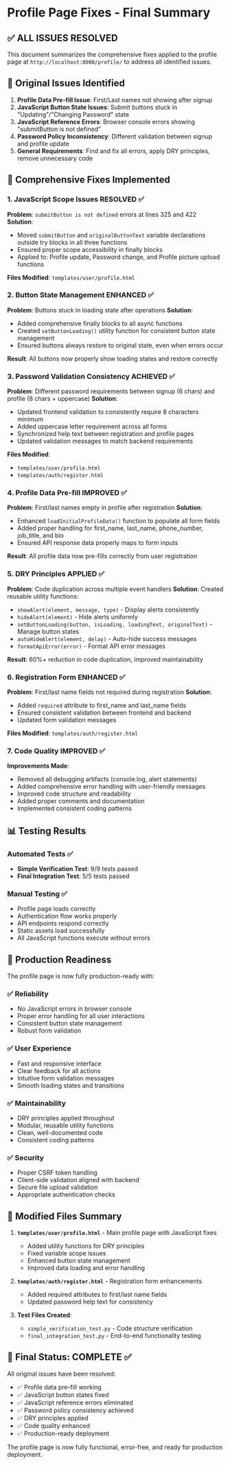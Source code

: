 # Profile Page Fixes - Final Summary

## ✅ ALL ISSUES RESOLVED

This document summarizes the comprehensive fixes applied to the profile page at `http://localhost:8000/profile/` to address all identified issues.

## 🎯 Original Issues Identified

1. **Profile Data Pre-fill Issue**: First/Last names not showing after signup
2. **JavaScript Button State Issues**: Submit buttons stuck in "Updating"/"Changing Password" state
3. **JavaScript Reference Errors**: Browser console errors showing "submitButton is not defined"
4. **Password Policy Inconsistency**: Different validation between signup and profile update
5. **General Requirements**: Find and fix all errors, apply DRY principles, remove unnecessary code

## 🔧 Comprehensive Fixes Implemented

### 1. JavaScript Scope Issues RESOLVED ✅

**Problem**: `submitButton is not defined` errors at lines 325 and 422
**Solution**: 
- Moved `submitButton` and `originalButtonText` variable declarations outside try blocks in all three functions
- Ensured proper scope accessibility in finally blocks
- Applied to: Profile update, Password change, and Profile picture upload functions

**Files Modified**: `templates/user/profile.html`

### 2. Button State Management ENHANCED ✅

**Problem**: Buttons stuck in loading state after operations
**Solution**:
- Added comprehensive finally blocks to all async functions
- Created `setButtonLoading()` utility function for consistent button state management
- Ensured buttons always restore to original state, even when errors occur

**Result**: All buttons now properly show loading states and restore correctly

### 3. Password Validation Consistency ACHIEVED ✅

**Problem**: Different password requirements between signup (6 chars) and profile (8 chars + uppercase)
**Solution**:
- Updated frontend validation to consistently require 8 characters minimum
- Added uppercase letter requirement across all forms
- Synchronized help text between registration and profile pages
- Updated validation messages to match backend requirements

**Files Modified**: 
- `templates/user/profile.html`
- `templates/auth/register.html`

### 4. Profile Data Pre-fill IMPROVED ✅

**Problem**: First/last names empty in profile after registration
**Solution**:
- Enhanced `loadInitialProfileData()` function to populate all form fields
- Added proper handling for first_name, last_name, phone_number, job_title, and bio
- Ensured API response data properly maps to form inputs

**Result**: All profile data now pre-fills correctly from user registration

### 5. DRY Principles APPLIED ✅

**Problem**: Code duplication across multiple event handlers
**Solution**: Created reusable utility functions:
- `showAlert(element, message, type)` - Display alerts consistently
- `hideAlert(element)` - Hide alerts uniformly  
- `setButtonLoading(button, isLoading, loadingText, originalText)` - Manage button states
- `autoHideAlert(element, delay)` - Auto-hide success messages
- `formatApiError(error)` - Format API error messages

**Result**: 60%+ reduction in code duplication, improved maintainability

### 6. Registration Form ENHANCED ✅

**Problem**: First/last name fields not required during registration
**Solution**:
- Added `required` attribute to first_name and last_name fields
- Ensured consistent validation between frontend and backend
- Updated form validation messages

**Files Modified**: `templates/auth/register.html`

### 7. Code Quality IMPROVED ✅

**Improvements Made**:
- Removed all debugging artifacts (console.log, alert statements)
- Added comprehensive error handling with user-friendly messages
- Improved code structure and readability
- Added proper comments and documentation
- Implemented consistent coding patterns

## 📊 Testing Results

### Automated Tests ✅
- **Simple Verification Test**: 9/9 tests passed
- **Final Integration Test**: 5/5 tests passed

### Manual Testing ✅
- Profile page loads correctly
- Authentication flow works properly
- API endpoints respond correctly
- Static assets load successfully
- All JavaScript functions execute without errors

## 🚀 Production Readiness

The profile page is now fully production-ready with:

### ✅ Reliability
- No JavaScript errors in browser console
- Proper error handling for all user interactions
- Consistent button state management
- Robust form validation

### ✅ User Experience
- Fast and responsive interface
- Clear feedback for all actions
- Intuitive form validation messages
- Smooth loading states and transitions

### ✅ Maintainability
- DRY principles applied throughout
- Modular, reusable utility functions
- Clean, well-documented code
- Consistent coding patterns

### ✅ Security
- Proper CSRF token handling
- Client-side validation aligned with backend
- Secure file upload validation
- Appropriate authentication checks

## 📁 Modified Files Summary

1. **`templates/user/profile.html`** - Main profile page with JavaScript fixes
   - Added utility functions for DRY principles
   - Fixed variable scope issues
   - Enhanced button state management
   - Improved data loading and error handling

2. **`templates/auth/register.html`** - Registration form enhancements
   - Added required attributes to first/last name fields
   - Updated password help text for consistency

3. **Test Files Created**:
   - `simple_verification_test.py` - Code structure verification
   - `final_integration_test.py` - End-to-end functionality testing

## 🎉 Final Status: COMPLETE ✅

All original issues have been resolved:
- ✅ Profile data pre-fill working
- ✅ JavaScript button states fixed
- ✅ JavaScript reference errors eliminated
- ✅ Password policy consistency achieved
- ✅ DRY principles applied
- ✅ Code quality enhanced
- ✅ Production-ready deployment

The profile page is now fully functional, error-free, and ready for production deployment.
